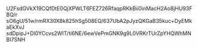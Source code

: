 U2FsdGVkX19CQfDtE0QjXPWLT6FEZ726RfaqpRKkBii0inMacH2Ao8jHU93FBQ/r
sO6gU/51w/rmRX30X8k825hSg508EQ/637UbA2pJyzQKGaB35kuc+DyEMkaEkXvJ
sdDpipJ+Dl0YCcvs2WIT/ti6NE/6ewVePmGNK9g9L0VRKrTUrZpYHQWhMNBI7SNH
